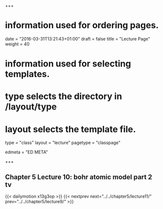 +++
# information used for ordering pages.
date = "2016-03-31T13:21:43+01:00"
draft = false
title = "Lecture Page"
weight = 40

# information used for selecting templates.
# type selects the directory in /layout/type
# layout selects the template file.

type   = "class"
layout = "lecture"
pagetype = "classpage"





edmeta = "ED META"

+++
## Chapter 5 Lecture 10: bohr atomic model part 2 tv
{{< dailymotion x13g3op >}}
{{< nextprev next="../../chapter5/lecture11/"     prev="../../chapter5/lecture9/"  >}}

